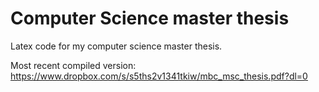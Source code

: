 # Computer Science master thesis

Latex code for my computer science master thesis.

Most recent compiled version: https://www.dropbox.com/s/s5ths2v1341tkiw/mbc_msc_thesis.pdf?dl=0
